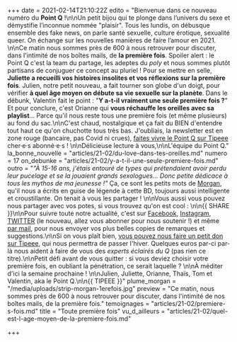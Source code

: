 +++
date = 2021-02-14T21:10:22Z
edito = "Bienvenue dans ce nouveau numéro du **Point Q** !\n\nUn petit bijou qui te plonge dans l’univers du sexe et démystifie l’inconnue nommée \"plaisir\". Tous les lundis, on débusque ensemble des fake news, on parle santé sexuelle, culture érotique, sexualité queer. On échange sur les nouvelles manières de faire l’amour en 2021. \n\nCe matin nous sommes près de 600 à nous retrouver pour discuter, dans l'intimité de nos boîtes mails, de **la première fois**. Spoiler alert : le Point Q c'est la team du partage, les adeptes du _poly_ et nous sommes plutôt partisans de conjuguer ce concept au pluriel ! Pour se mettre en selle, **Juliette a recueilli vos histoires insolites et vos réflexions sur la première fois**. Julien, notre petit nouveau, a fait tourner son globe d'un doigt, pour vérifier **à quel âge moyen on débute sa vie sexuelle sur la planète**. Dans le débunk, Valentin fait le point : \"**Y a-t-il vraiment une seule première fois ?**\" Et pour conclure, c'est Orianne qui **vous réchauffe les oreilles avec sa playlist**... Parce qu'il nous reste tous une première fois (et même plusieurs) au fond du sac.\n\nC'est chaud, nostalgique et ça fait du BIEN d'entendre tout haut ce qu'on chuchotte tous très bas. J'oubliais, la newsletter est en zone rouge (bancaire, pas Covid ni crues), [faites vivre le Point Q sur Tipeee](https://fr.tipeee.com/le-point-q) cher·e·s abonné·e·s ! \n\nDélicieuse lecture à vous,\n\nL'équipe du Point Q."
la_bonne_nouvelle = "articles/21-02/du-love-dans-tes-oreilles.md"
numero = 17
on_debunke = "articles/21-02/y-a-t-il-une-seule-premiere-fois.md"
outro = "_\"À 15-16 ans, j'étais entouré de types qui prétendaient avoir perdu leur pucelage et se la jouaient grands sexologues... Donc petite dédicace à tous les mythos de ma jeunesse !\"_ Ça, ce sont les petits mots de [Morgan](https://www.instagram.com/morgan.comicstrip/), qu'il nous a écrits en guise de légende à cette BD, toujours aussi intelligente et croustillante. On tenait à vous les partager ! \n\nVous aussi vous pouvez nous partager avec vos potes, si vous trouvez qu'on est cool : \n\n{{ SHARE }}\n\nPour suivre toute notre actualité, c'est sur [Facebook](https://www.facebook.com/lepointq.news), [Instagram](https://www.instagram.com/lepoint.q/), [TWITTER](https://twitter.com/LePointQ) (le nouveau, allez vous abonner pour nous soutenir !) et même [par mail](mailto:lepointq.newsletter@gmail.com), pour nous envoyer vos plus belles copies de remarques et suggestions.\n\nSi on vous plaît bien, [vous pouvez nous faire un petit don sur Tipeee](https://fr.tipeee.com/le-point-q), qui nous permettra de passer l'hiver. Quelques euros par-ci par-là nous aident à faire de vous des _experts éclairés du Q_ (pas rien ce titre).\n\nPetit défi avant de vous quitter : si vous deviez choisir votre première fois, en oubliant la pénétration, ce serait laquelle ? \n\nÀ méditer d'ici la semaine prochaine ! \n\nJulien, Juliette, Orianne, Thaïs, Tom et Valentin, aka le Point Q.\n\n{{ TIPEEE }}"
plume_morgan = "/media/uploads/strip-morgan-1erefois.jpg"
preview = "Ce matin, nous sommes près de 600 à nous retrouver pour discuter, dans l'intimité de nos boîtes mails, de la première fois."
temoignages = "articles/21-02/premiere-s-fois.md"
title = "Toute première fois"
vu_d_ailleurs = "articles/21-02/quel-est-l-age-moyen-de-la-premiere-fois.md"

+++
